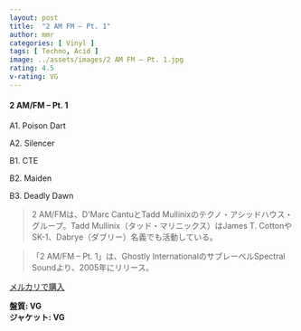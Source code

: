 ```yaml
---
layout: post
title:  "2 AM FM – Pt. 1"
author: mmr
categories: [ Vinyl ]
tags: [ Techno, Acid ]
image: ../assets/images/2 AM FM – Pt. 1.jpg
rating: 4.5
v-rating: VG
---
```


#### 2 AM/FM – Pt. 1

A1. Poison Dart

A2. Silencer

B1. CTE

B2. Maiden

B3. Deadly Dawn

> 2 AM/FMは、D'Marc CantuとTadd Mullinixのテクノ・アシッドハウス・グループ。Tadd Mullinix（タッド・マリニックス）はJames T. CottonやSK-1、Dabrye（ダブリー）名義でも活動している。

> 「2 AM/FM – Pt. 1」は、Ghostly InternationalのサブレーベルSpectral Soundより、2005年にリリース。

[メルカリで購入](https://jp.mercari.com/item/m78418456240)

<div class="mt-4 mb-4 d-flex align-items-center">
<strong class="mr-1">盤質: VG</strong>
</div>
<div class="mt-4 mb-4 d-flex align-items-center">
<strong class="mr-1">ジャケット: VG</strong>
</div>
